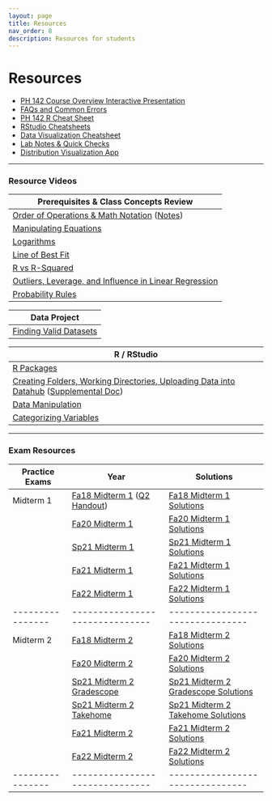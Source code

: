 ```yaml
---
layout: page
title: Resources
nav_order: 8
description: Resources for students
---
```

# Resources

- [PH 142 Course Overview Interactive Presentation](https://prezi.com/p/xpqdo6z9nbhw/learning-from-data/)
- [FAQs and Common Errors](https://ph142-ucb.github.io/fa23/src/resources/faq/)
- [PH 142 R Cheat Sheet](https://docs.google.com/document/d/1mVhjngYDDcrlOvaBB5SfuKaU3O1btxZU45BOj0DXc48/edit#) 
- [RStudio Cheatsheets](https://www.rstudio.com/resources/cheatsheets/)
- [Data Visualization Cheatsheet](https://rstudio.github.io/cheatsheets/html/data-visualization.html)
- [Lab Notes & Quick Checks](https://docs.google.com/document/d/1mzU-mUZRzfSP5I1XY0tTvm5EfVqJfd9EBZgEpLFlIzo/edit#heading=h.4im559r5sk9y)
- [Distribution Visualization App](https://geneho.shinyapps.io/oomphstat-v2/_w_ff2f84d7/_w_c7a34e2e/)

<hr>

### Resource Videos

| Prerequisites & Class Concepts Review                                                                                                                               | 
|-------------------------------------------------------------------------------------------------------------------------------------------------------------------|
| [Order of Operations & Math Notation](https://www.youtube.com/watch?v=q169gG-f8NU) ([Notes](https://ph142-ucb.github.io/sp24/src/resources/review_math_nolan.pdf)) |
| [Manipulating Equations](https://www.youtube.com/watch?v=6zenzwW2iv8)                                                                                             |
| [Logarithms](https://www.youtube.com/watch?v=3Ygq9CqaNlA)                                                                                                         |
| [Line of Best Fit](https://www.youtube.com/watch?v=fQJCbrno2CQ)                                                                                                   |
| [R vs R-Squared](https://www.youtube.com/watch?v=WSFMBgEi3iw)                                                                                                     |
| [Outliers, Leverage, and Influence in Linear Regression](https://www.youtube.com/watch?v=_rHvQfwCQlg)                                                             |
| [Probability Rules](https://www.youtube.com/watch?v=phYMnGGT0Ro)                                                                                                  |

| Data Project                                      |
|---------------------------------------------------|
| [Finding Valid Datasets](https://www.youtube.com/watch?v=-W8aECcQ2dg)


| R / RStudio                                                                                                                                                                                                                     |
|---------------------------------------------------------------------------------------------------------------------------------------------------------------------------------------------------------------------------------|
| [R Packages](https://www.youtube.com/watch?v=FcnbaSm_vug)                                                                                                                                                                       |
| [Creating Folders, Working Directories, Uploading Data into Datahub](https://www.youtube.com/watch?v=iwRA5lI3XIM) ([Supplemental Doc](https://docs.google.com/document/d/1a00RtBiiaXoBKSk_2oStR6o7lmRe52PN6X6Mmr9vWrs/edit))    |
| [Data Manipulation](https://www.youtube.com/watch?v=96A0TuJ43hk)                                                                                                                                                                |
| [Categorizing Variables](https://youtu.be/wyJu6lX-2Vc)                                                                                                                                                                         |

<hr>

### Exam Resources

| Practice Exams | Year                          | Solutions                      |
|----------------|-------------------------------|--------------------------------|
| Midterm 1      | [Fa18 Midterm 1](https://ph142-ucb.github.io/sp24/src/resources/fa18-mt1.pdf) ([Q2 Handout](https://ph142-ucb.github.io/sp24/src/resources/fa18-mt1-supp.pdf)) | [Fa18 Midterm 1 Solutions](https://ph142-ucb.github.io/sp24/src/resources/fa18-mt1-sol.pdf) |
|                | [Fa20 Midterm 1](https://ph142-ucb.github.io/sp24/src/resources/fa20-mt1.pdf) | [Fa20 Midterm 1 Solutions](https://ph142-ucb.github.io/sp24/src/resources/fa20-mt1-sol.pdf) |
|                | [Sp21 Midterm 1](https://ph142-ucb.github.io/sp24/src/resources/sp21-mt1.pdf) | [Sp21 Midterm 1 Solutions](https://ph142-ucb.github.io/sp24/src/resources/sp21-mt1-sol.pdf) |
|                | [Fa21 Midterm 1](https://ph142-ucb.github.io/sp24/src/resources/fa21-mt1.pdf) | [Fa21 Midterm 1 Solutions](https://ph142-ucb.github.io/sp24/src/resources/fa21-mt1-sol.pdf) |
|                | [Fa22 Midterm 1](https://ph142-ucb.github.io/sp24/src/resources/Midterm1_Fa2022_V2.pdf) | [Fa22 Midterm 1 Solutions](https://ph142-ucb.github.io/sp24/src/resources/Midterm1_Fa2022_V2-sol.pdf) |
|----------------|-------------------------------|--------------------------------|
| Midterm 2      | [Fa18 Midterm 2](https://ph142-ucb.github.io/sp24/src/resources/mt2/mt2_fa18.pdf) | [Fa18 Midterm 2 Solutions](https://ph142-ucb.github.io/sp24/src/resources/mt2/mt2_fa18_SOLUTIONS.pdf) |
|                | [Fa20 Midterm 2](https://ph142-ucb.github.io/sp24/src/resources/mt2/mt2_fa20.pdf) | [Fa20 Midterm 2 Solutions](https://ph142-ucb.github.io/sp24/src/resources/mt2/mt2_fa20_SOLUTIONS.pdf) |
|                | [Sp21 Midterm 2 Gradescope](https://ph142-ucb.github.io/sp24/src/resources/mt2/mt2_sp21_gradescope.pdf) | [Sp21 Midterm 2 Gradescope Solutions](https://ph142-ucb.github.io/sp24/src/resources/mt2/mt2_sp21_gradescope_SOLUTIONS.pdf) |
|                | [Sp21 Midterm 2 Takehome](https://ph142-ucb.github.io/sp24/src/resources/mt2/mt2_sp21_takehome.pdf) | [Sp21 Midterm 2 Takehome Solutions](https://ph142-ucb.github.io/sp24/src/resources/mt2/mt2_sp21_takehome_SOLUTIONS.pdf) |
|                | [Fa21 Midterm 2](https://ph142-ucb.github.io/sp24/src/resources/mt2/mt2_fa21.pdf) | [Fa21 Midterm 2 Solutions](https://ph142-ucb.github.io/sp24/src/resources/mt2/mt2_fa21_SOLUTIONS.pdf) |
|                | [Fa22 Midterm 2](https://ph142-ucb.github.io/sp24/src/resources/mt2/mt2_fa22.pdf) | [Fa22 Midterm 2 Solutions](https://ph142-ucb.github.io/sp24/src/resources/mt2/mt2_fa22_SOLUTIONS.pdf) |
|----------------|-------------------------------|--------------------------------|

<!--
| Final          | [Fa19 Final](https://ph142-ucb.github.io/sp24/src/resources/final/final_fa19.pdf) | [Fa19 Final Solutions](https://ph142-ucb.github.io/sp24/src/resources/final/final_fa19_SOLUTIONS.pdf) |
|                | [Fa20 Final](https://ph142-ucb.github.io/sp24/src/resources/final/final_fa20.pdf) | [Fa20 Final Solutions](https://ph142-ucb.github.io/sp24/src/resources/final/final_fa20_SOLUTIONS.pdf) |
|                | [Sp21 Final Takehome](https://ph142-ucb.github.io/sp24/src/resources/final/final_sp21_takehome.pdf) | [Sp21 Final Takehome Solutions](https://ph142-ucb.github.io/sp24/src/resources/final/final_sp21_takehome_SOLUTIONS.pdf) |
|                | [Sp21 Final Gradescope](https://ph142-ucb.github.io/sp24/src/resources/final/final_sp21_timed.pdf) | [Sp21 Final Gradescope Solutions](https://ph142-ucb.github.io/sp24/src/resources/final/final_sp21_timed_SOLUTIONS.pdf) |  
|                | [Fa21 Final](https://ph142-ucb.github.io/sp24/src/resources/final/final_fa21.pdf) | [Fa21 Final Solutions](https://ph142-ucb.github.io/sp24/src/resources/final/final_fa21_SOLUTIONS.pdf) |
-->


